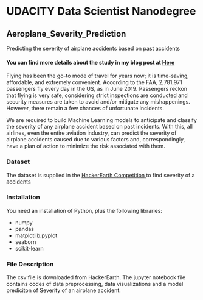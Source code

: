 # UDACITY Data Scientist Nanodegree
## Aeroplane_Severity_Prediction
Predicting the severity of airplane accidents based on past accidents
#### You can find more details about the study in my blog post at [Here](https://hr8077677.medium.com/the-severity-of-airplane-accidents-305136e495b8)
Flying has been the go-to mode of travel for years now; it is time-saving, affordable, and extremely convenient. According to the FAA, 2,781,971 passengers fly every day in the US, as in June 2019. Passengers reckon that flying is very safe, considering strict inspections are conducted and security measures are taken to avoid and/or mitigate any mishappenings. However, there remain a few chances of unfortunate incidents.

We are required to build Machine Learning models to anticipate and classify the severity of any airplane accident based on past incidents. With this, all airlines, even the entire aviation industry, can predict the severity of airplane accidents caused due to various factors and, correspondingly, have a plan of action to minimize the risk associated with them.

### Dataset 
The dataset is supplied in the [HackerEarth Competition](https://www.hackerearth.com/challenges/competitive/airplane-accident-severity-hackerearth-machine-learning-),to find severity of a accidents
### Installation
You need an installation of Python, plus the following libraries:
- numpy
- pandas
- matplotlib.pyplot
- seaborn
- scikit-learn

### File Description
The csv file is downloaded from HackerEarth. The jupyter notebook file contains codes of data preprocessing, data visualizations and a model prediciton of Severity of an airplane accident.
